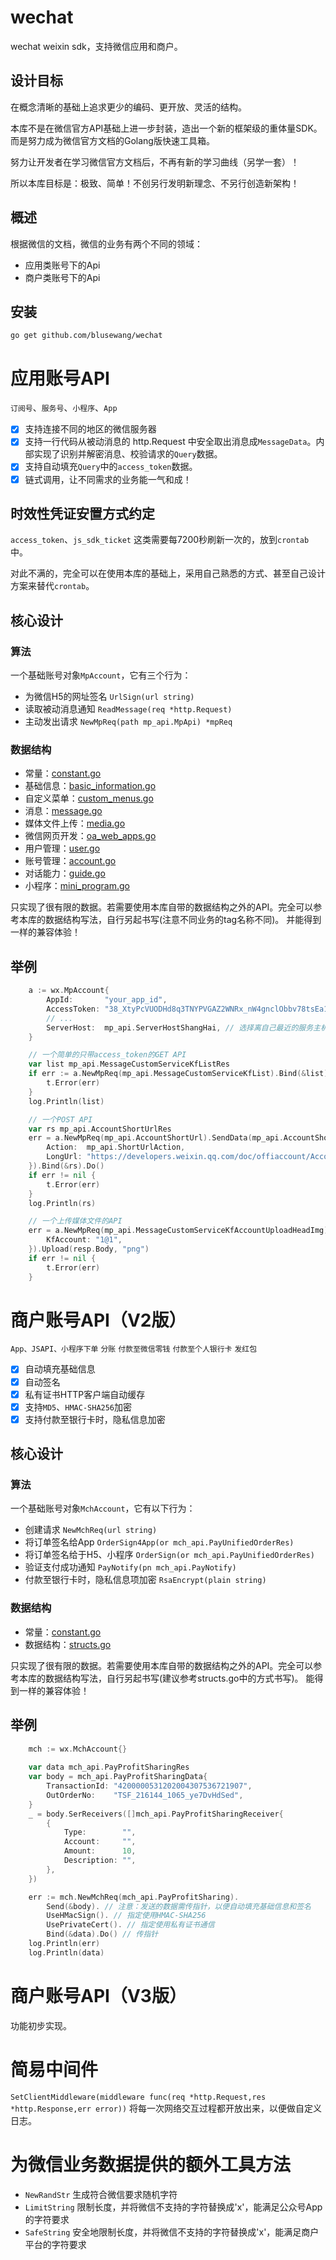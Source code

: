 # wechat

wechat weixin sdk，支持微信应用和商户。

## 设计目标
在概念清晰的基础上追求更少的编码、更开放、灵活的结构。

本库不是在微信官方API基础上进一步封装，造出一个新的框架级的重体量SDK。而是努力成为微信官方文档的Golang版快速工具箱。

努力让开发者在学习微信官方文档后，不再有新的学习曲线（另学一套）！

所以本库目标是：极致、简单！不创另行发明新理念、不另行创造新架构！

## 概述
根据微信的文档，微信的业务有两个不同的领域：
- 应用类账号下的Api
- 商户类账号下的Api

## 安装
	go get github.com/blusewang/wechat

# 应用账号API
`订阅号`、`服务号`、`小程序`、`App`
- [x] 支持连接不同的地区的微信服务器
- [x] 支持一行代码从被动消息的 http.Request 中安全取出消息成`MessageData`。内部实现了识别并解密消息、校验请求的`Query`数据。
- [x] 支持自动填充`Query`中的`access_token`数据。
- [x] 链式调用，让不同需求的业务能一气和成！

## 时效性凭证安置方式约定
`access_token`、`js_sdk_ticket` 这类需要每7200秒刷新一次的，放到`crontab`中。

对此不满的，完全可以在使用本库的基础上，采用自己熟悉的方式、甚至自己设计方案来替代`crontab`。

## 核心设计
### 算法
一个基础账号对象`MpAccount`，它有三个行为：
- 为微信H5的网址签名 `UrlSign(url string)`
- 读取被动消息通知 `ReadMessage(req *http.Request)`
- 主动发出请求 `NewMpReq(path mp_api.MpApi) *mpReq`

### 数据结构
- 常量：[constant.go](https://github.com/blusewang/wechat/blob/master/mp_api/constant.go)
- 基础信息：[basic_information.go](https://github.com/blusewang/wechat/blob/master/mp_api/basic_information.go)
- 自定义菜单：[custom_menus.go](https://github.com/blusewang/wechat/blob/master/mp_api/custom_menus.go)
- 消息：[message.go](https://github.com/blusewang/wechat/blob/master/mp_api/message.go)
- 媒体文件上传：[media.go](https://github.com/blusewang/wechat/blob/master/mp_api/media.go)
- 微信网页开发：[oa_web_apps.go](https://github.com/blusewang/wechat/blob/master/mp_api/oa_web_apps.go)
- 用户管理：[user.go](https://github.com/blusewang/wechat/blob/master/mp_api/user.go)
- 账号管理：[account.go](https://github.com/blusewang/wechat/blob/master/mp_api/account.go)
- 对话能力：[guide.go](https://github.com/blusewang/wechat/blob/master/mp_api/guide.go)
- 小程序：[mini_program.go](https://github.com/blusewang/wechat/blob/master/mp_api/mini_program.go)

只实现了很有限的数据。若需要使用本库自带的数据结构之外的API。完全可以参考本库的数据结构写法，自行另起书写(注意不同业务的tag名称不同)。
并能得到一样的兼容体验！

## 举例
```go
	a := wx.MpAccount{
		AppId:       "your_app_id",
		AccessToken: "38_XtyPcVUODHd8q3TNYPVGAZ2WNRx_nW4gnclObbv78tsEa1Y_bwdkLALDMEb4372wYqcC_CanjU9O0Zw4MqHiqxrIukk_G4ElAUxyv_ASOb0V2y8647cbxbYU-G8CbtnPdLNub8NrqtUVrSTnWAPaAGALPE",
        // ...
		ServerHost:  mp_api.ServerHostShangHai, // 选择离自己最近的服务主机
	}

    // 一个简单的只带access_token的GET API
	var list mp_api.MessageCustomServiceKfListRes
	if err := a.NewMpReq(mp_api.MessageCustomServiceKfList).Bind(&list).Do(); err != nil {
		t.Error(err)
	}
	log.Println(list)

    // 一个POST API
	var rs mp_api.AccountShortUrlRes
	err = a.NewMpReq(mp_api.AccountShortUrl).SendData(mp_api.AccountShortUrlData{
		Action:  mp_api.ShortUrlAction,
		LongUrl: "https://developers.weixin.qq.com/doc/offiaccount/Account_Management/URL_Shortener.html",
	}).Bind(&rs).Do()
	if err != nil {
		t.Error(err)
	}
	log.Println(rs)

    // 一个上传媒体文件的API
	err = a.NewMpReq(mp_api.MessageCustomServiceKfAccountUploadHeadImg).Query(mp_api.MessageCustomServiceKfAccountUploadHeadImgQuery{
		KfAccount: "1@1",
	}).Upload(resp.Body, "png")
	if err != nil {
		t.Error(err)
	}
```

# 商户账号API（V2版）
`App、JSAPI、小程序下单` `分账` `付款至微信零钱` `付款至个人银行卡` `发红包`
- [x] 自动填充基础信息
- [x] 自动签名
- [x] 私有证书HTTP客户端自动缓存
- [x] 支持`MD5`、`HMAC-SHA256`加密
- [x] 支持付款至银行卡时，隐私信息加密

## 核心设计
### 算法
一个基础账号对象`MchAccount`，它有以下行为：
- 创建请求 `NewMchReq(url string)`
- 将订单签名给App `OrderSign4App(or mch_api.PayUnifiedOrderRes)`
- 将订单签名给于H5、小程序 `OrderSign(or mch_api.PayUnifiedOrderRes)`
- 验证支付成功通知 `PayNotify(pn mch_api.PayNotify)`
- 付款至银行卡时，隐私信息项加密 `RsaEncrypt(plain string)`

### 数据结构
- 常量：[constant.go](https://github.com/blusewang/wechat/blob/master/mch_api/constant.go)
- 数据结构：[structs.go](https://github.com/blusewang/wechat/blob/master/mch_api/structs.go)

只实现了很有限的数据。若需要使用本库自带的数据结构之外的API。完全可以参考本库的数据结构写法，自行另起书写(建议参考structs.go中的方式书写)。
能得到一样的兼容体验！

## 举例
```go
    mch := wx.MchAccount{}
    
	var data mch_api.PayProfitSharingRes
	var body = mch_api.PayProfitSharingData{
		TransactionId: "4200000531202004307536721907",
		OutOrderNo:    "TSF_216144_1065_ye7DvHdSed",
	}
	_ = body.SerReceivers([]mch_api.PayProfitSharingReceiver{
		{
			Type:        "",
			Account:     "",
			Amount:      10,
			Description: "",
		},
	})

	err := mch.NewMchReq(mch_api.PayProfitSharing).
		Send(&body). // 注意：发送的数据需传指针，以便自动填充基础信息和签名
		UseHMacSign(). // 指定使用HMAC-SHA256
		UsePrivateCert(). // 指定使用私有证书通信
		Bind(&data).Do() // 传指针
	log.Println(err)
	log.Println(data)
```

# 商户账号API（V3版）
功能初步实现。

# 简易中间件
`SetClientMiddleware(middleware func(req *http.Request,res *http.Response,err error))` 将每一次网络交互过程都开放出来，以便做自定义日志。

# 为微信业务数据提供的额外工具方法 
- `NewRandStr` 生成符合微信要求随机字符
- `LimitString` 限制长度，并将微信不支持的字符替换成'x'，能满足公众号App的字符要求
- `SafeString` 安全地限制长度，并将微信不支持的字符替换成'x'，能满足商户平台的字符要求
